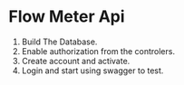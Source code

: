 # Flow Meter Api

1. Build The Database.
2. Enable authorization from the controlers.
3. Create account and activate.
4. Login and start using swagger to test.
